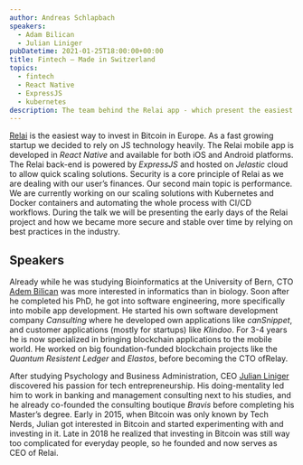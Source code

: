 ```yaml
---
author: Andreas Schlapbach
speakers:
  - Adam Bilican
  - Julian Liniger
pubDatetime: 2021-01-25T18:00:00+00:00
title: Fintech – Made in Switzerland
topics:
  - fintech
  - React Native
  - ExpressJS
  - kubernetes
description: The team behind the Relai app - which present the easiest way to invest in Bitcoin in Europe - shows how they scaled their stack and architecture as the startup grows.
---
```


[Relai](https://relai.app/) is the easiest way to invest in Bitcoin in Europe. As a fast growing startup we decided to rely on JS technology heavily. The Relai mobile app is developed in _React Native_ and available for both iOS and Android platforms. The Relai back-end is powered by _ExpressJS_ and hosted on _Jelastic_ cloud to allow quick scaling solutions. Security is a core principle of Relai as we are dealing with our user’s finances. Our second main topic is performance. We are currently working on our scaling solutions with Kubernetes and Docker containers and automating the whole process with CI/CD workflows. During the talk we will be presenting the early days of the Relai project and how we became more secure and stable over time by relying on best practices in the industry.

## Speakers

Already while he was studying Bioinformatics at the University of Bern, CTO [Adem Bilican](https://www.linkedin.com/in/adem-bilican-9a808a126/) was more interested in informatics than in biology. Soon after he completed his PhD, he got into software engineering, more specifically into mobile app development. He started his own software development company _Cansulting_ where he developed own applications like _canSnippet_, and customer applications (mostly for startups) like _Klindoo_. For 3-4 years he is now specialized in bringing blockchain applications to the mobile world. He worked on big foundation-funded blockchain projects like the _Quantum Resistent Ledger_ and _Elastos_, before becoming the CTO ofRelay.

After studying Psychology and Business Administration, CEO [Julian Liniger](https://www.linkedin.com/in/julianliniger/) discovered his passion for tech entrepreneurship. His doing-mentality led him to work in banking and management consulting next to his studies, and he already co-founded the consulting boutique _Bravis_ before completing his Master’s degree. Early in 2015, when Bitcoin was only known by Tech Nerds, Julian got interested in Bitcoin and started experimenting with and investing in it. Late in 2018 he realized that investing in Bitcoin was still way too complicated for everyday people, so he founded and now serves as CEO of Relai.
